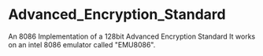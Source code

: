 # Advanced_Encryption_Standard
An 8086 Implementation of a 128bit Advanced Encryption Standard
It works on an intel 8086 emulator called "EMU8086".
